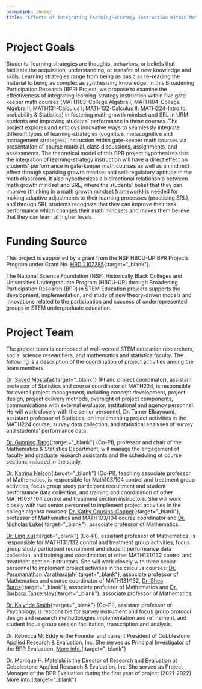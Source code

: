 ```yaml
---
permalink: /home/
title: "Effects of Integrating Learning-Strategy Instruction Within Math Courses on Students’ Math Mindset, Self-Regulated Learning and Performance"
---
```


Project Goals
======

Students' learning strategies are thoughts, behaviors, or beliefs that facilitate the acquisition, understanding, or transfer of new knowledge and skills. Learning strategies range from being as basic as re-reading the material to being as complex as synthesizing knowledge. In this Broadening Participation Research (BPR) Project, we propose to examine the effectiveness of integrating learning-strategy instruction within five gate-keeper math courses (MATH103-College Algebra I; MATH104-College Algebra II; MATH131-Calculus I; MATH132-Calculus II; MATH224-Intro to probability & Statistics) in fostering math growth mindset and SRL in URM students and improving students' performance in these courses. The project explores and employs innovative ways to seamlessly integrate different types of learning-strategies (cognitive, metacognitive and management strategies) instruction within gate-keeper math courses via presentation of course material, class discussions, assignments, and assessments. The theoretical model of this BPR project hypothesizes that the integration of learning-strategy instruction will have a direct effect on students' performance in gate-keeper math courses as well as an indirect effect through sparkling growth mindset and self-regulatory aptitude in the math classroom. It also hypothesizes a bidirectional relationship between math growth mindset and SRL, where the students' belief that they can improve (thinking in a math growth mindset framework) is needed for making adaptive adjustments to their learning processes (practicing SRL), and through SRL students recognize that they can improve their task performance which changes their math mindsets and makes them believe that they can learn at higher levels. 

Funding Source
=====

This project is supported by a grant from the NSF HBCU-UP BPR Projects Program under Grant No. [HRD 2107285](https://www.nsf.gov/awardsearch/showAward?AWD_ID=2107285&HistoricalAwards=false){:target="_blank"}.

The National Science Foundation (NSF) Historically Black Colleges and Universities Undergraduate Program (HBCU-UP) through Broadening Participation Research (BPR) in STEM Education projects supports the development, implementation, and study of new theory-driven models and innovations related to the participation and success of underrepresented groups in STEM undergraduate education.


Project Team
=====

The project team is composed of well-versed STEM education researchers, social science researchers, and mathematics and statistics faculty. The following is a description of the coordination of project activities among the team members.   

[Dr. Sayed Mostafa](https://www.ncat.edu/employee-bio.php?directoryID=484397429){:target="_blank"} (PI and project coordinator), assistant professor of Statistics and course coordinator of MATH224, is responsible for overall project management, including concept development, project design, project delivery methods, oversight of project components, communications with external evaluator, institutional and agency personnel. He will work closely with the senior personnel, Dr. Tamer Elbayoumi, assistant professor of Statistics, on implementing project activities in the MATH224 course, survey data collection, and statistical analyses of survey and students' performance data.

[Dr. Guoqing Tang](https://www.ncat.edu/employee-bio.php?directoryID=1421948644){:target="_blank"} (Co-PI), professor and chair of the Mathematics & Statistics Department, will manage the engagement of faculty and graduate research assistants and the scheduling of course sections included in the study.

[Dr. Katrina Nelson](https://www.ncat.edu/employee-bio.php?directoryID=1793256121){:target="_blank"} (Co-PI), teaching associate professor of Mathematics, is responsible for Math103/104 control and treatment group activities, focus group study participant recruitment and student performance data collection, and training and coordination of other MATH103/ 104 control and treatment section instructors. She will work closely with two senior personnel to implement project activities in the college algebra courses: [Dr. Kathy Cousins-Cooper](https://www.ncat.edu/employee-bio.php?directoryID=1499130158){:target="_blank"}, professor of Mathematics and MATH103/104 course coordinator and [Dr. Nicholas Luke](https://www.ncat.edu/employee-bio.php?directoryID=1590313611){:target="_blank"}, associate professor of Mathematics.

[Dr. Ling Xu](https://www.ncat.edu/employee-bio.php?directoryID=322316827){:target="_blank"} (Co-PI), assistant professor of Mathematics, is responsible for MATH131/132 control and treatment group activities, focus group study participant recruitment and student performance data collection, and training and coordination of other MATH131/132 control and treatment section instructors. She will work closely with three senior personnel to implement project activities in the calculus courses: [Dr. Paramanathan Varatharajah](https://www.ncat.edu/employee-bio.php?directoryID=446050127){:target="_blank"}, associate professor of Mathematics and course coordinator of MATH131/132, [Dr. Shea Burns](https://www.ncat.edu/employee-bio.php?directoryID=1570815169){:target="_blank"}, associate professor of Mathematics and [Dr. Barbara Tankersley](https://www.ncat.edu/employee-bio.php?directoryID=334517812){:target="_blank"}, associate professor of Mathematics.

[Dr. Kalynda Smith](https://www.ncat.edu/employee-bio.php?directoryID=1802602022){:target="_blank"} (Co-PI), assistant professor of Psychology, is responsible for survey instrument and focus group protocol design and research methodologies implementation and refinement, and student focus group session facilitation, transcription and analysis.

Dr. Rebecca M. Eddy is the Founder and current President of Cobblestone Applied Research & Evaluation, Inc. She serves as Principal Investigator of the BPR Evaluation. [More info.](https://www.cobblestoneeval.com/team/rebecca-eddy/){:target="_blank"}

Dr. Monique H. Matelski is the Director of Research and Evaluation at Cobblestone Applied Research & Evaluation, Inc. She served as Project Manager of the BPR Evaluation during the first year of project (2021-2022). [More info.](https://www.cobblestoneeval.com/team/monique-matelski/){:target="_blank"} 
